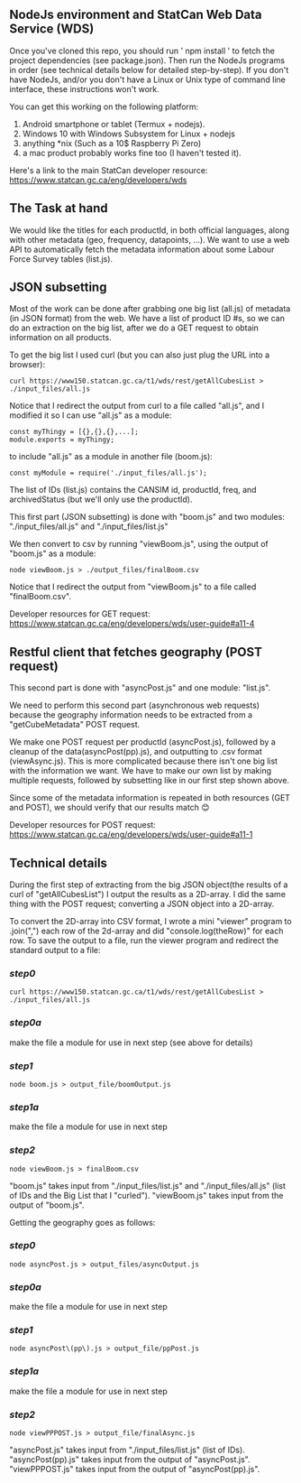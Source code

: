 ## NodeJs environment and StatCan Web Data Service (WDS)

Once you've cloned this repo, you should run ' npm install ' to fetch the project dependencies (see package.json).
Then run the NodeJs programs in order (see technical details below for detailed step-by-step). If you don't have NodeJs, and/or you don't have a Linux or Unix type of command line interface, these instructions won't work.

You can get this working on the following platform:

1. Android smartphone or tablet (Termux + nodejs).
2. Windows 10 with Windows Subsystem for Linux + nodejs
3. anything \*nix (Such as a 10$ Raspberry Pi Zero)
4. a mac product probably works fine too (I haven't tested it).

Here's a link to the main StatCan developer resource: https://www.statcan.gc.ca/eng/developers/wds

## The Task at hand

We would like the titles for each productId, in both official languages, along with other metadata (geo, frequency, datapoints, ...). We want to use a web API to automatically fetch the metadata information about some Labour Force Survey tables (list.js). 

## JSON subsetting

Most of the work can be done after grabbing one big list (all.js) of metadata (in JSON format) from the web. We have a list of product ID #s, so we can do an extraction on the big list, after we do a GET request to obtain information on all products.

To get the big list I used curl (but you can also just plug the URL into a browser):
```
curl https://www150.statcan.gc.ca/t1/wds/rest/getAllCubesList > ./input_files/all.js
```
Notice that I redirect the output from curl to a file called "all.js", and I modified it so I can use "all.js" as a module:
```
const myThingy = [{},{},{},...];
module.exports = myThingy;
```
to include "all.js" as a module in another file (boom.js):
```
const myModule = require('./input_files/all.js');
```

The list of IDs (list.js) contains the CANSIM id, productId, freq, and archivedStatus (but we'll only use the productId).

This first part (JSON subsetting) is done with "boom.js" and two modules: "./input_files/all.js" and "./input_files/list.js"

We then convert to csv by running "viewBoom.js", using the output of "boom.js" as a module:
```
node viewBoom.js > ./output_files/finalBoom.csv
```
Notice that I redirect the output from "viewBoom.js" to a file called "finalBoom.csv".

Developer resources for GET request: https://www.statcan.gc.ca/eng/developers/wds/user-guide#a11-4

## Restful client that fetches geography (POST request)

This second part is done with "asyncPost.js" and one module: "list.js".

We need to perform this second part (asynchronous web requests) because the geography information needs to be extracted from a "getCubeMetadata" POST request.

We make one POST request per productId (asyncPost.js), followed by a cleanup of the data(asyncPost(pp).js), and outputting to .csv format (viewAsync.js). This is more complicated because there isn't one big list with the information we want. We have to make our own list by making multiple requests, followed by subsetting like in our first step shown above.

Since some of the metadata information is repeated in both resources (GET and POST), we should verify that our results match 😊

Developer resources for POST request: https://www.statcan.gc.ca/eng/developers/wds/user-guide#a11-1

## Technical details

During the first step of extracting from the big JSON object(the results of a curl of "getAllCubesList") I output the results as a 2D-array. I did the same thing with the POST request; converting a JSON object into a 2D-array.

To convert the 2D-array into CSV format, I wrote a mini "viewer" program to .join(",") each row of the 2d-array and did "console.log(theRow)" for each row. To save the output to a file, run the viewer program and redirect the standard output to a file:

### *step0*
```
curl https://www150.statcan.gc.ca/t1/wds/rest/getAllCubesList > ./input_files/all.js
```
### *step0a* 
make the file a module for use in next step (see above for details)

### *step1* 
```
node boom.js > output_file/boomOutput.js
```
### *step1a* 
make the file a module for use in next step

### *step2*
```
node viewBoom.js > finalBoom.csv
 ```
"boom.js" takes input from "./input_files/list.js" and "./input_files/all.js" (list of IDs and the Big List that I "curled").
"viewBoom.js" takes input from the output of "boom.js".

Getting the geography goes as follows:

### *step0*
```
node asyncPost.js > output_files/asyncOutput.js
```
### *step0a* 
make the file a module for use in next step
### *step1*
```
node asyncPost\(pp\).js > output_file/ppPost.js
```
### *step1a* 
make the file a module for use in next step

### *step2*
```
node viewPPPOST.js > output_file/finalAsync.js
```
"asyncPost.js" takes input from "./input_files/list.js" (list of IDs).
"asyncPost(pp).js" takes input from the output of "asyncPost.js".
"viewPPPOST.js" takes input from the output of "asyncPost(pp).js".
